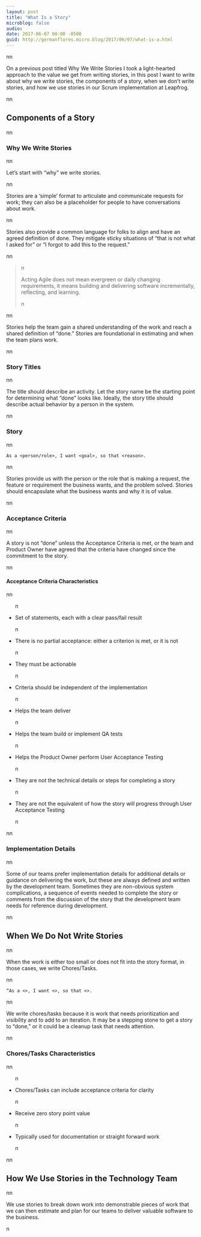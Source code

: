 ```yaml
---
layout: post
title: "What Is a Story"
microblog: false
audio: 
date: 2017-06-07 00:00 -0500
guid: http://germanflores.micro.blog/2017/06/07/what-is-a.html
---
```

<p><amp-img width="4032" height="3024" layout="responsive" src="/assets/images/stories-2017-06-07.jpg"></amp-img>nn</p>
<p>On a previous post titled Why We Write Stories I took a light-hearted approach to the value we get from writing stories, in this post I want to write about why we write stories, the components of a story, when we don’t write stories, and how we use stories in our Scrum implementation at Leapfrog.</p>
<p>nn</p>
<h2 id="components-of-a-story">Components of a Story</h2>
<p>nn</p>
<h3 id="why-we-write-stories">Why We Write Stories</h3>
<p>nn</p>
<p>Let’s start with “why” we write stories.</p>
<p>nn</p>
<p>Stories are a ‘simple’ format to articulate and communicate requests for work; they can also be a placeholder for people to have conversations about work.</p>
<p>nn</p>
<p>Stories also provide a common language for folks to align and have an agreed definition of done. They mitigate sticky situations of “that is not what I asked for” or “I forgot to add this to the request.”</p>
<p>nn</p>
<blockquote><p>n  </p>
<p>Acting Agile does not mean evergreen or daily changing requirements, it means building and delivering software incrementally, reflecting, and learning.</p>
<p>n</p></blockquote>
<p>nn</p>
<p>Stories help the team gain a shared understanding of the work and reach a shared definition of “done.” Stories are foundational in estimating and when the team plans work.</p>
<p>nn</p>
<h3 id="story-titles">Story Titles</h3>
<p>nn</p>
<p>The title should describe an activity. Let the story name be the starting point for determining what “done” looks like. Ideally, the story title should describe actual behavior by a person in the system.</p>
<p>nn</p>
<h3 id="story">Story</h3>
<p>nn</p>
<p><code class="highlighter-rouge">As a &lt;person/role&gt;, I want &lt;goal&gt;, so that &lt;reason&gt;.</code></p>
<p>nn</p>
<p>Stories provide us with the person or the role that is making a request, the feature or requirement the business wants, and the problem solved. Stories should encapsulate what the business wants and why it is of value.</p>
<p>nn</p>
<h3 id="acceptance-criteria">Acceptance Criteria</h3>
<p>nn</p>
<p>A story is not “done” unless the Acceptance Criteria is met, or the team and Product Owner have agreed that the criteria have changed since the commitment to the story.</p>
<p>nn</p>
<h4 id="acceptance-criteria-characteristics">Acceptance Criteria Characteristics</h4>
<p>nn</p>
<ul>n  </p>
<li>Set of statements, each with a clear pass/fail result</li>
<p>n  </p>
<li>There is no partial acceptance: either a criterion is met, or it is not</li>
<p>n  </p>
<li>They must be actionable</li>
<p>n  </p>
<li>Criteria should be independent of the implementation</li>
<p>n  </p>
<li>Helps the team deliver</li>
<p>n  </p>
<li>Helps the team build or implement QA tests</li>
<p>n  </p>
<li>Helps the Product Owner perform User Acceptance Testing</li>
<p>n  </p>
<li>They are not the technical details or steps for completing a story</li>
<p>n  </p>
<li>They are not the equivalent of how the story will progress through User Acceptance Testing</li>
<p>n</ul>
<p>nn</p>
<h3 id="implementation-details">Implementation Details</h3>
<p>nn</p>
<p>Some of our teams prefer implementation details for additional details or guidance on delivering the work, but these are always defined and written by the development team. Sometimes they are non-obvious system complications, a sequence of events needed to complete the story or comments from the discussion of the story that the development team needs for reference during development.</p>
<p>nn</p>
<h2 id="when-we-do-not-write-stories">When We Do Not Write Stories</h2>
<p>nn</p>
<p>When the work is either too small or does not fit into the story format, in those cases, we write Chores/Tasks.</p>
<p>nn</p>
<p><code class="highlighter-rouge">“As a &lt;&gt;, I want &lt;&gt;, so that &lt;&gt;.</code></p>
<p>nn</p>
<p>We write chores/tasks because it is work that needs prioritization and visibility and to add to an iteration. It may be a stepping stone to get a story to “done,” or it could be a cleanup task that needs attention.</p>
<p>nn</p>
<h3 id="chorestasks-characteristics">Chores/Tasks Characteristics</h3>
<p>nn</p>
<ul>n  </p>
<li>Chores/Tasks can include acceptance criteria for clarity</li>
<p>n  </p>
<li>Receive zero story point value</li>
<p>n  </p>
<li>Typically used for documentation or straight forward work</li>
<p>n</ul>
<p>nn</p>
<h2 id="how-we-use-stories-in-the-technology-team">How We Use Stories in the Technology Team</h2>
<p>nn</p>
<p>We use stories to break down work into demonstrable pieces of work that we can then estimate and plan for our teams to deliver valuable software to the business.</p>
<p>n</p>
